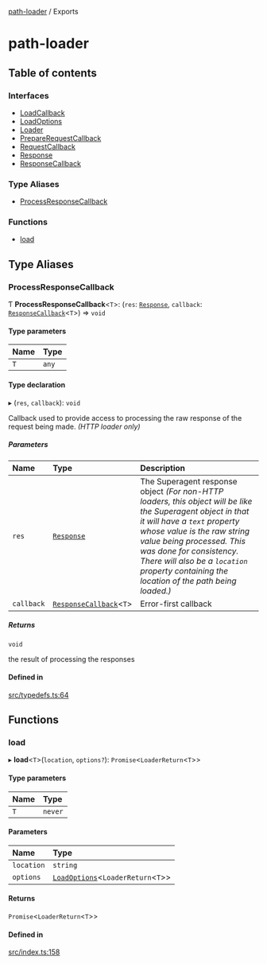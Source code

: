 [path-loader](README.md) / Exports

# path-loader

## Table of contents

### Interfaces

- [LoadCallback](interfaces/LoadCallback.md)
- [LoadOptions](interfaces/LoadOptions.md)
- [Loader](interfaces/Loader.md)
- [PrepareRequestCallback](interfaces/PrepareRequestCallback.md)
- [RequestCallback](interfaces/RequestCallback.md)
- [Response](interfaces/Response.md)
- [ResponseCallback](interfaces/ResponseCallback.md)

### Type Aliases

- [ProcessResponseCallback](modules.md#processresponsecallback)

### Functions

- [load](modules.md#load)

## Type Aliases

### ProcessResponseCallback

Ƭ **ProcessResponseCallback**<`T`\>: (`res`: [`Response`](interfaces/Response.md), `callback`: [`ResponseCallback`](interfaces/ResponseCallback.md)<`T`\>) => `void`

#### Type parameters

| Name | Type |
| :------ | :------ |
| `T` | `any` |

#### Type declaration

▸ (`res`, `callback`): `void`

Callback used to provide access to processing the raw response of the request being made. *(HTTP loader only)*

##### Parameters

| Name | Type | Description |
| :------ | :------ | :------ |
| `res` | [`Response`](interfaces/Response.md) | The Superagent response object *(For non-HTTP loaders, this object will be like the Superagent        object in that it will have a `text` property whose value is the raw string value being processed.  This was done        for consistency.  There will also be a `location` property containing the location of the path being loaded.)* |
| `callback` | [`ResponseCallback`](interfaces/ResponseCallback.md)<`T`\> | Error-first callback |

##### Returns

`void`

the result of processing the responses

#### Defined in

[src/typedefs.ts:64](https://github.com/rkesters/path-loader/blob/621d5a0/src/typedefs.ts#L64)

## Functions

### load

▸ **load**<`T`\>(`location`, `options?`): `Promise`<`LoaderReturn`<`T`\>\>

#### Type parameters

| Name | Type |
| :------ | :------ |
| `T` | `never` |

#### Parameters

| Name | Type |
| :------ | :------ |
| `location` | `string` |
| `options` | [`LoadOptions`](interfaces/LoadOptions.md)<`LoaderReturn`<`T`\>\> |

#### Returns

`Promise`<`LoaderReturn`<`T`\>\>

#### Defined in

[src/index.ts:158](https://github.com/rkesters/path-loader/blob/621d5a0/src/index.ts#L158)
